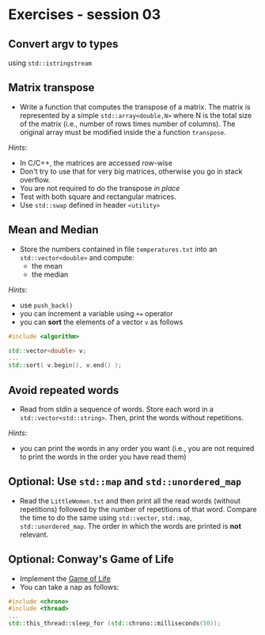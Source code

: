 # Exercises - session 03

## Convert argv to types
using `std::istringstream`

## Matrix transpose

- Write a function that computes the transpose of a matrix. The matrix is represented by a simple `std::array<double,N>` where N is the total size of the matrix (i.e., number of rows times number of columns). The original array must be modified inside the a function `transpose`. 

*Hints*: 

- In C/C++, the matrices are accessed row-wise
- Don't try to use that for very big matrices, otherwise you go in stack overflow.
- You are not required to do the transpose *in place*
- Test with both square and rectangular matrices.
- Use `std::swap` defined in header `<utility>`



## Mean and Median

- Store the numbers contained in file `temperatures.txt` into an `std::vector<double>` and compute:
  - the mean
  - the median

*Hints*:

- use `push_back()`
- you can increment a variable using `+=` operator
- you can **sort** the elements of a vector `v` as follows
```c++
#include <algorithm>

std::vector<double> v;
...
std::sort( v.begin(), v.end() );
```


## Avoid repeated words

- Read from stdin a sequence of words. Store each word in a `std::vector<std::string>`. Then, print the words without repetitions.

*Hints*:

- you can print the words in any order you want (i.e., you are not required to print the words in the order you have read them)

## **Optional**: Use `std::map` and `std::unordered_map`

- Read the `LittleWomen.txt` and then print all the read words (without repetitions) followed by the number of repetitions of that word. Compare the time to do the same using `std::vector`, `std::map`, `std::unordered_map`. The order in which the words are printed is **not** relevant.

## **Optional**: Conway's Game of Life
- Implement the [Game of Life](https://www.wikidata.org/wiki/Q244615#sitelinks-wikipedia)
- You can take a nap as follows:
```c++
#include <chrono>
#include <thread>
...
std::this_thread::sleep_for (std::chrono::milliseconds(50));
```
